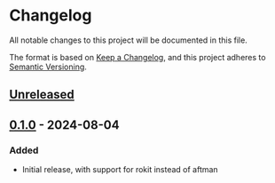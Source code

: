 # Changelog
All notable changes to this project will be documented in this file.

The format is based on [Keep a Changelog](https://keepachangelog.com/en/1.0.0/),
and this project adheres to [Semantic Versioning](https://semver.org/spec/v2.0.0.html).

## [Unreleased]

## [0.1.0] - 2024-08-04
### Added
- Initial release, with support for rokit instead of aftman

[Unreleased]: https://github.com/CompeyDev/setup-rokit/compare/v0.1.0...HEAD
[0.1.0]: https://github.com/CompeyDev/setup-rokit/releases/tag/v0.1.0

